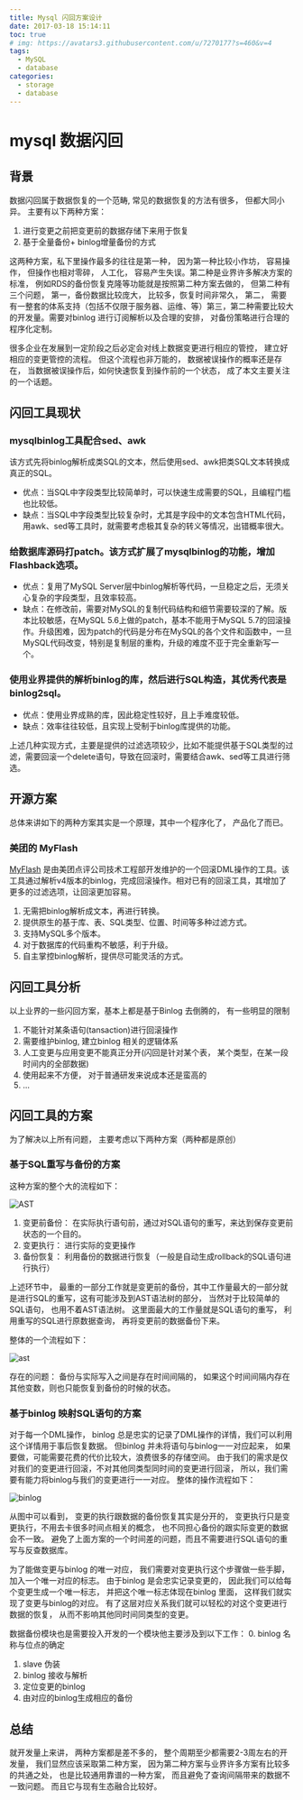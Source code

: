 ```yaml
---
title: Mysql 闪回方案设计
date: 2017-03-18 15:14:11
toc: true
# img: https://avatars3.githubusercontent.com/u/7270177?s=460&v=4
tags:
  - MySQL
  - database
categories:
  - storage
  - database
---
```


# mysql 数据闪回
## 背景
数据闪回属于数据恢复的一个范畴, 常见的数据恢复的方法有很多， 但都大同小异。
主要有以下两种方案：
1. 进行变更之前把变更前的数据存储下来用于恢复
2. 基于全量备份+ binlog增量备份的方式

这两种方案，私下里操作最多的往往是第一种， 因为第一种比较小作坊， 容易操作， 但操作也相对零碎， 人工化， 容易产生失误。第二种是业界许多解决方案的标准， 例如RDS的备份恢复克隆等功能就是按照第二种方案去做的， 但第二种有三个问题， 第一，备份数据比较庞大， 比较多，恢复时间非常久， 第二， 需要有一整套的体系支持（包括不仅限于服务器、运维、等）第三，第二种需要比较大的开发量。需要对binlog 进行订阅解析以及合理的安排， 对备份策略进行合理的程序化定制。

很多企业在发展到一定阶段之后必定会对线上数据变更进行相应的管控， 建立好相应的变更管控的流程。 但这个流程也非万能的， 数据被误操作的概率还是存在， 当数据被误操作后，如何快速恢复到操作前的一个状态， 成了本文主要关注的一个话题。


## 闪回工具现状

###  mysqlbinlog工具配合sed、awk
该方式先将binlog解析成类SQL的文本，然后使用sed、awk把类SQL文本转换成真正的SQL。
- 优点：当SQL中字段类型比较简单时，可以快速生成需要的SQL，且编程门槛也比较低。
- 缺点：当SQL中字段类型比较复杂时，尤其是字段中的文本包含HTML代码，用awk、sed等工具时，就需要考虑极其复杂的转义等情况，出错概率很大。


### 给数据库源码打patch。该方式扩展了mysqlbinlog的功能，增加Flashback选项。

- 优点：复用了MySQL Server层中binlog解析等代码，一旦稳定之后，无须关心复杂的字段类型，且效率较高。
- 缺点：在修改前，需要对MySQL的复制代码结构和细节需要较深的了解。版本比较敏感，在MySQL 5.6上做的patch，基本不能用于MySQL 5.7的回滚操作。升级困难，因为patch的代码是分布在MySQL的各个文件和函数中，一旦MySQL代码改变，特别是复制层的重构，升级的难度不亚于完全重新写一个。

### 使用业界提供的解析binlog的库，然后进行SQL构造，其优秀代表是binlog2sql。
- 优点：使用业界成熟的库，因此稳定性较好，且上手难度较低。
- 缺点：效率往往较低，且实现上受制于binlog库提供的功能。



上述几种实现方式，主要是提供的过滤选项较少，比如不能提供基于SQL类型的过滤，需要回滚一个delete语句，导致在回滚时，需要结合awk、sed等工具进行筛选。

## 开源方案
总体来讲如下的两种方案其实是一个原理，其中一个程序化了， 产品化了而已。
### 美团的 MyFlash
  [MyFlash](https://github.com/Meituan-Dianping/MyFlash)  是由美团点评公司技术工程部开发维护的一个回滚DML操作的工具。该工具通过解析v4版本的binlog，完成回滚操作。相对已有的回滚工具，其增加了更多的过滤选项，让回滚更加容易。

  
1. 无需把binlog解析成文本，再进行转换。
2. 提供原生的基于库、表、SQL类型、位置、时间等多种过滤方式。
3. 支持MySQL多个版本。
4. 对于数据库的代码重构不敏感，利于升级。
5. 自主掌控binlog解析，提供尽可能灵活的方式。

## 闪回工具分析
 以上业界的一些闪回方案，基本上都是基于Binlog 去倒腾的， 有一些明显的限制
1. 不能针对某条语句(tansaction)进行回滚操作
2. 需要维护binlog, 建立binlog 相关的逻辑体系
3. 人工变更与应用变更不能真正分开(闪回是针对某个表， 某个类型，在某一段时间内的全部数据)
4. 使用起来不方便， 对于普通研发来说成本还是蛮高的
5. ...

## 闪回工具的方案
为了解决以上所有问题， 主要考虑以下两种方案（两种都是原创）

### 基于SQL重写与备份的方案
这种方案的整个大的流程如下：

![AST](https://qhyxpicoss.kujiale.com/2019/04/24/LS75DLYKAQBZMRS4AAAAABQ8_768x189.png)
1. 变更前备份： 在实际执行语句前，通过对SQL语句的重写，来达到保存变更前状态的一个目的。
2. 变更执行： 进行实际的变更操作
3. 备份恢复： 利用备份的数据进行恢复（一般是自动生成rollback的SQL语句进行执行）

上述环节中， 最重的一部分工作就是变更前的备份，其中工作量最大的一部分就是进行SQL的重写，这有可能涉及到AST语法树的部分， 当然对于比较简单的SQL语句， 也用不着AST语法树。
这里面最大的工作量就是SQL语句的重写， 利用重写的SQL进行原数据查询， 再将变更前的数据备份下来。

整体的一个流程如下：

![ast](https://qhyxpicoss.kujiale.com/2019/04/24/LS75X3QKAQBZOUT4AAAAAAQ8_1125x181.png)


存在的问题： 备份与实际写入之间是存在时间间隔的， 如果这个时间间隔内存在其他变数，则也只能恢复到备份的时候的状态。

### 基于binlog 映射SQL语句的方案
对于每一个DML操作， binlog 总是忠实的记录了DML操作的详情，我们可以利用这个详情用于事后恢复数据。
但binlog 并未将语句与binlog一一对应起来， 如果要做，可能需要花费的代价比较大，浪费很多的存储空间。
由于我们的需求是仅对我们的变更进行回滚，不对其他同类型同时间的变更进行回滚， 所以，我们需要有能力将binlog与我们的变更进行一一对应。
整体的操作流程如下：

![binlog](https://qhyxpicoss.kujiale.com/2019/04/24/LS74QSYKAQBZOUT4AAAAADQ8_749x192.png)

从图中可以看到， 变更的执行跟数据的备份恢复其实是分开的， 变更执行只是变更执行，不用去卡很多时间点相关的概念， 也不同担心备份的跟实际变更的数据会不一致。
避免了上面方案的一个时间差的问题，而且不需要进行SQL语句的重写与反查数据库。

为了能做变更与binlog 的唯一对应， 我们需要对变更执行这个步骤做一些手脚， 加入一个唯一对应的标志。
由于binlog 是会忠实记录变更的， 因此我们可以给每个变更生成一个唯一标志， 并把这个唯一标志体现在binlog 里面， 这样我们就实现了变更与binlog的对应。
有了这层对应关系我们就可以轻松的对这个变更进行数据的恢复， 从而不影响其他同时间同类型的变更。

数据备份模块也是需要投入开发的一个模块他主要涉及到以下工作：
0. binlog 名称与位点的确定
1. slave 伪装
2. binlog 接收与解析
3. 定位变更的binlog
4. 由对应的binlog生成相应的备份


## 总结
就开发量上来讲， 两种方案都是差不多的， 整个周期至少都需要2-3周左右的开发量，
我们显然应该采取第二种方案， 因为第二种方案与业界许多方案有比较多的共通之处， 也是比较通用靠谱的一种方案， 而且避免了查询间隔带来的数据不一致问题。
而且它与现有生态融合比较好。


